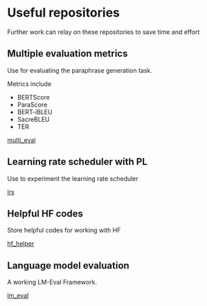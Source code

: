 # Useful repositories

Further work can relay on these repositories to save time and effort

## Multiple evaluation metrics

Use for evaluating the paraphrase generation task.

Metrics include
- BERTScore
- ParaScore
- BERT-iBLEU
- SacreBLEU
- TER

[multi_eval](https://github.com/TokisakiKurumi2001/multi_eval)

## Learning rate scheduler with PL

Use to experiment the learning rate scheduler

[lrs](https://github.com/TokisakiKurumi2001/LRS)

## Helpful HF codes

Store helpful codes for working with HF

[hf_helper](https://github.com/TokisakiKurumi2001/hf_helper)

## Language model evaluation

A working LM-Eval Framework.

[lm_eval](https://github.com/TokisakiKurumi2001/lm_eval)
